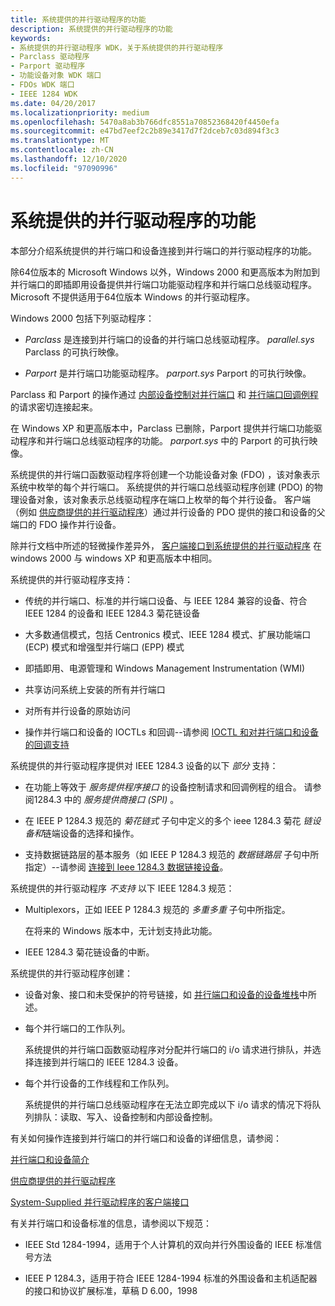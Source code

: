 ```yaml
---
title: 系统提供的并行驱动程序的功能
description: 系统提供的并行驱动程序的功能
keywords:
- 系统提供的并行驱动程序 WDK，关于系统提供的并行驱动程序
- Parclass 驱动程序
- Parport 驱动程序
- 功能设备对象 WDK 端口
- FDOs WDK 端口
- IEEE 1284 WDK
ms.date: 04/20/2017
ms.localizationpriority: medium
ms.openlocfilehash: 5470a8ab3b766dfc8551a70852368420f4450efa
ms.sourcegitcommit: e47bd7eef2c2b89e3417d7f2dceb7c03d894f3c3
ms.translationtype: MT
ms.contentlocale: zh-CN
ms.lasthandoff: 12/10/2020
ms.locfileid: "97090996"
---
```

# <a name="features-of-system-supplied-parallel-drivers"></a>系统提供的并行驱动程序的功能





本部分介绍系统提供的并行端口和设备连接到并行端口的并行驱动程序的功能。

除64位版本的 Microsoft Windows 以外，Windows 2000 和更高版本为附加到并行端口的即插即用设备提供并行端口功能驱动程序和并行端口总线驱动程序。 Microsoft 不提供适用于64位版本 Windows 的并行驱动程序。

Windows 2000 包括下列驱动程序：

-   *Parclass* 是连接到并行端口的设备的并行端口总线驱动程序。 *parallel.sys* Parclass 的可执行映像。

-   *Parport* 是并行端口功能驱动程序。 *parport.sys* Parport 的可执行映像。

Parclass 和 Parport 的操作通过 [内部设备控制对并行端口](/windows-hardware/drivers/ddi/parallel) 和 [并行端口回调例程](/windows-hardware/drivers/ddi/index)的请求密切连接起来。

在 Windows XP 和更高版本中，Parclass 已删除，Parport 提供并行端口功能驱动程序和并行端口总线驱动程序的功能。 *parport.sys* 中的 Parport 的可执行映像。

系统提供的并行端口函数驱动程序将创建一个功能设备对象 (FDO) ，该对象表示系统中枚举的每个并行端口。 系统提供的并行端口总线驱动程序创建 (PDO) 的物理设备对象，该对象表示总线驱动程序在端口上枚举的每个并行设备。 客户端（例如 [供应商提供的并行驱动程序](vendor-supplied-parallel-drivers.md)）通过并行设备的 PDO 提供的接口和设备的父端口的 FDO 操作并行设备。

除并行文档中所述的轻微操作差异外， [客户端接口到系统提供的并行驱动程序](/windows-hardware/drivers/ddi/_parports/) 在 windows 2000 与 windows XP 和更高版本中相同。

系统提供的并行驱动程序支持：

-   传统的并行端口、标准的并行端口设备、与 IEEE 1284 兼容的设备、符合 IEEE 1284 的设备和 IEEE 1284.3 菊花链设备

-   大多数通信模式，包括 Centronics 模式、IEEE 1284 模式、扩展功能端口 (ECP) 模式和增强型并行端口 (EPP) 模式

-   即插即用、电源管理和 Windows Management Instrumentation (WMI) 

-   共享访问系统上安装的所有并行端口

-   对所有并行设备的原始访问

-   操作并行端口和设备的 IOCTLs 和回调--请参阅 [IOCTL 和对并行端口和设备的回调支持](ioctl-and-callback-support-for-parallel-ports-and-devices.md)

系统提供的并行驱动程序提供对 IEEE 1284.3 设备的以下 *部分* 支持：

- 在功能上等效于 *服务提供程序接口* 的设备控制请求和回调例程的组合。 请参阅1284.3 中的 *服务提供商接口 (SPI)* 。

- 在 IEEE P 1284.3 规范的 *菊花链式* 子句中定义的多个 ieee 1284.3 菊花 <em>链设备和</em>链端设备的选择和操作。

- 支持数据链路层的基本服务（如 IEEE P 1284.3 规范的 *数据链路层* 子句中所指定）--请参阅 [连接到 Ieee 1284.3 数据链接设备](connecting-to-an-ieee-1284-3-data-link-device.md)。

系统提供的并行驱动程序 *不支持* 以下 IEEE 1284.3 规范：

-   Multiplexors，正如 IEEE P 1284.3 规范的 *多重多重* 子句中所指定。

    在将来的 Windows 版本中，无计划支持此功能。

-   IEEE 1284.3 菊花链设备的中断。

系统提供的并行驱动程序创建：

-   设备对象、接口和未受保护的符号链接，如 [并行端口和设备的设备堆栈](device-stacks-for-parallel-ports-and-devices.md)中所述。

-   每个并行端口的工作队列。

    系统提供的并行端口函数驱动程序对分配并行端口的 i/o 请求进行排队，并选择连接到并行端口的 IEEE 1284.3 设备。

-   每个并行设备的工作线程和工作队列。

    系统提供的并行端口总线驱动程序在无法立即完成以下 i/o 请求的情况下将队列排队：读取、写入、设备控制和内部设备控制。

有关如何操作连接到并行端口的并行端口和设备的详细信息，请参阅：

[并行端口和设备简介](introduction-to-parallel-ports-and-devices.md)

[供应商提供的并行驱动程序](vendor-supplied-parallel-drivers.md)

[System-Supplied 并行驱动程序的客户端接口](/windows-hardware/drivers/ddi/_parports)

有关并行端口和设备标准的信息，请参阅以下规范：

-   IEEE Std 1284-1994，适用于个人计算机的双向并行外围设备的 IEEE 标准信号方法

-   IEEE P 1284.3，适用于符合 IEEE 1284-1994 标准的外围设备和主机适配器的接口和协议扩展标准，草稿 D 6.00，1998

 

